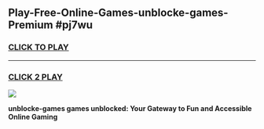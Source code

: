 
## Play-Free-Online-Games-unblocke-games-Premium #pj7wu
<h3>
<a href="https://premium.freeplayer.one?title=unblocke-games&ref=8M">CLICK TO PLAY</a></h3>
<hr>

<h3>
<a href="https://premium.freeplayer.one?title=unblocke-games&ref=8M">CLICK 2 PLAY</a>
  
</h3>

<a href="https://premium.freeplayer.one?title=unblocke-games&ref=8M"><img src="https://clearcache.store/games.png"></a>


**unblocke-games games unblocked: Your Gateway to Fun and Accessible Online Gaming**
